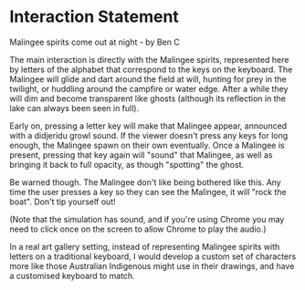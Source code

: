 # Interaction Statement

Malingee spirits come out at night - by Ben C

The main interaction is directly with the Malingee spirits, represented here by letters of the alphabet that correspond to the keys on the keyboard.  The Malingee will glide and dart around the field at will, hunting for prey in the twilight, or huddling around the campfire or water edge.  After a while they will dim and become transparent like ghosts (although its reflection in the lake can always been seen in full).

Early on, pressing a letter key will make that Malingee appear, announced with a didjeridu growl sound.  If the viewer doesn't press any keys for long enough, the Malingee spawn on their own eventually.  Once a Malingee is present, pressing that key again will "sound" that Malingee, as well as bringing it back to full opacity, as though "spotting" the ghost.

Be warned though.  The Malingee don't like being bothered like this.  Any time the user presses a key so they can see the Malingee, it will "rock the boat".  Don't tip yourself out!

(Note that the simulation has sound, and if you're using Chrome you may need to click once on the screen to allow Chrome to play the audio.)

In a real art gallery setting, instead of representing Malingee spirits with letters on a traditional keyboard, I would develop a custom set of characters more like those Australian Indigenous might use in their drawings, and have a customised keyboard to match.